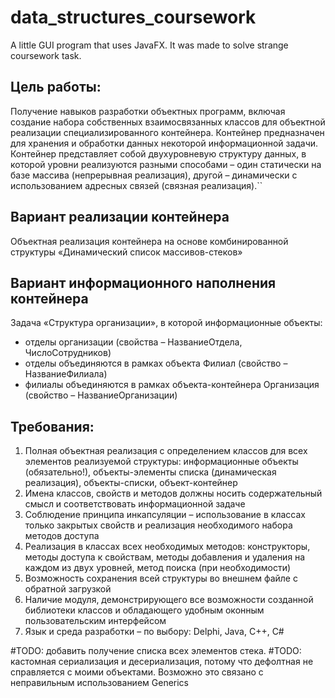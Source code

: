 # data_structures_coursework
A little GUI program that uses JavaFX. It was made to solve strange coursework task.

## Цель работы:
Получение навыков разработки объектных программ, включая создание набора собственных взаимосвязанных классов для объектной реализации специализированного контейнера. Контейнер предназначен для хранения и обработки данных некоторой информационной задачи. Контейнер представляет собой двухуровневую структуру данных, в которой уровни реализуются разными способами – один статически на базе массива (непрерывная реализация), другой – динамически с использованием адресных связей (связная реализация).``
## Вариант реализации контейнера
Объектная реализация контейнера на основе комбинированной структуры «Динамический список массивов-стеков»

## Вариант информационного наполнения контейнера
Задача «Структура организации», в которой информационные объекты:
* отделы организации (свойства – НазваниеОтдела, ЧислоСотрудников)
* отделы объединяются в рамках объекта Филиал (свойство – НазваниеФилиала)
* филиалы объединяются в рамках объекта-контейнера Организация (свойство – НазваниеОрганизации)

## Требования:
1. Полная объектная реализация с определением классов для всех элементов реализуемой структуры: 
    информационные объекты (обязательно!),
 объекты-элементы списка (динамическая реализация), объекты-списки, объект-контейнер
2. Имена классов, свойств и методов должны носить содержательный смысл и соответствовать информационной задаче
3. Соблюдение принципа инкапсуляции – использование в классах только закрытых свойств
    и реализация необходимого набора методов доступа
4. Реализация в классах всех необходимых методов: конструкторы, методы доступа к свойствам, 
    методы добавления и удаления на каждом из двух уровней, метод поиска (при необходимости)
5. Возможность сохранения всей структуры во внешнем файле с обратной загрузкой
6. Наличие модуля, демонстрирующего все возможности созданной библиотеки классов 
    и обладающего удобным оконным пользовательским интерфейсом 
7. Язык и среда разработки – по выбору: Delphi, Java, C++, С#

#TODO: добавить получение списка всех элементов стека.
#TODO: кастомная сериализация и десериализация, потому что дефолтная не справляется с моими объектами.
Возможно это связано с неправильным использованием Generics